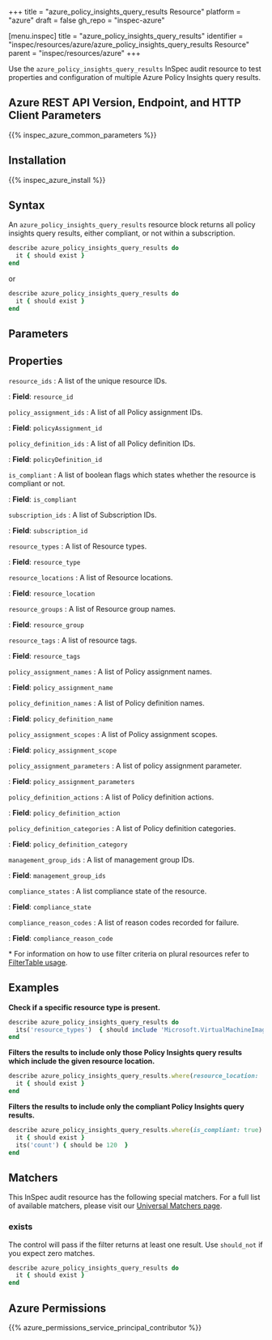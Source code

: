 +++
title = "azure_policy_insights_query_results Resource"
platform = "azure"
draft = false
gh_repo = "inspec-azure"

[menu.inspec]
title = "azure_policy_insights_query_results"
identifier = "inspec/resources/azure/azure_policy_insights_query_results Resource"
parent = "inspec/resources/azure"
+++

Use the `azure_policy_insights_query_results` InSpec audit resource to test properties and configuration of multiple Azure Policy Insights query results.

## Azure REST API Version, Endpoint, and HTTP Client Parameters

{{% inspec_azure_common_parameters %}}

## Installation

{{% inspec_azure_install %}}

## Syntax

An `azure_policy_insights_query_results` resource block returns all policy insights query results, either compliant, or not within a subscription.

```ruby
describe azure_policy_insights_query_results do
  it { should exist }
end
```

or

```ruby
describe azure_policy_insights_query_results do
  it { should exist }
end
```

## Parameters

## Properties

`resource_ids`
: A list of the unique resource IDs.

: **Field**: `resource_id`

`policy_assignment_ids`
: A list of all Policy assignment IDs.

: **Field**: `policyAssignment_id`

`policy_definition_ids`
: A list of all Policy definition IDs.

: **Field**: `policyDefinition_id`

`is_compliant`
: A list of boolean flags which states whether the resource is compliant or not.

: **Field**: `is_compliant`

`subscription_ids`
: A list of Subscription IDs.

: **Field**: `subscription_id`

`resource_types`
: A list of Resource types.

: **Field**: `resource_type`

`resource_locations`
: A list of Resource locations.

: **Field**: `resource_location`

`resource_groups`
: A list of Resource group names.

: **Field**: `resource_group`

`resource_tags`
: A list of resource tags.

: **Field**: `resource_tags`

`policy_assignment_names`
: A list of Policy assignment names.

: **Field**: `policy_assignment_name`

`policy_definition_names`
: A list of Policy definition names.

: **Field**: `policy_definition_name`

`policy_assignment_scopes`
: A list of Policy assignment scopes.

: **Field**: `policy_assignment_scope`

`policy_assignment_parameters`
: A list of policy assignment parameter.

: **Field**: `policy_assignment_parameters`

`policy_definition_actions`
: A list of Policy definition actions.

: **Field**: `policy_definition_action`

`policy_definition_categories`
: A list of Policy definition categories.

: **Field**: `policy_definition_category`

`management_group_ids`
: A list of management group IDs.

: **Field**: `management_group_ids`

`compliance_states`
: A list compliance state of the resource.

: **Field**: `compliance_state`

`compliance_reason_codes`
: A list of reason codes recorded for failure.

: **Field**: `compliance_reason_code`

<superscript>*</superscript> For information on how to use filter criteria on plural resources refer to [FilterTable usage](https://github.com/inspec/inspec/blob/master/dev-docs/filtertable-usage.md).

## Examples

**Check if a specific resource type is present.**

```ruby
describe azure_policy_insights_query_results do
  its('resource_types')  { should include 'Microsoft.VirtualMachineImages/imageTemplates' }
end
```

**Filters the results to include only those Policy Insights query results which include the given resource location.**

```ruby
describe azure_policy_insights_query_results.where(resource_location: 'RESOURCE_LOCATION') do
  it { should exist }
end
```

**Filters the results to include only the compliant Policy Insights query results.**

```ruby
describe azure_policy_insights_query_results.where(is_compliant: true) do
  it { should exist }
  its('count') { should be 120  }
end
```

## Matchers

This InSpec audit resource has the following special matchers. For a full list of available matchers, please visit our [Universal Matchers page](https://www.inspec.io/docs/reference/matchers/).

### exists

The control will pass if the filter returns at least one result. Use `should_not` if you expect zero matches.

```ruby
describe azure_policy_insights_query_results do
  it { should exist }
end
```

## Azure Permissions

{{% azure_permissions_service_principal_contributor %}}

